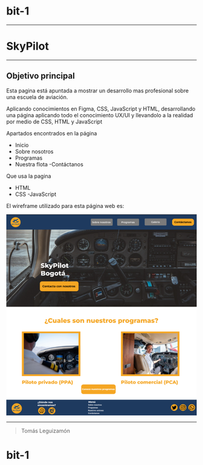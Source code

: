 # bit-1
---
# SkyPilot
---
Objetivo principal
---
Esta pagina está apuntada a mostrar un desarrollo mas profesional sobre una escuela de aviación.

Aplicando conocimientos en Figma, CSS, JavaScript y HTML, desarrollando una página aplicando todo el conocimiento UX/UI y llevandolo a la realidad por medio de CSS, HTML y JavaScript

Apartados encontrados en la página 
  - Inicio
  - Sobre nosotros
  - Programas
  - Nuestra flota
  -Contáctanos

Que usa la pagina 
  - HTML
  - CSS
  -JavaScript


El wireframe utilizado para esta página web es:


![Image Alt](https://github.com/TomasLeguizamon1207/bit-1/blob/ca6ba223a0f9be0b60b4ae660cfa347016974c42/imagen_2025-05-12_022107184.png)

---

> Tomás Leguizamón
# bit-1
